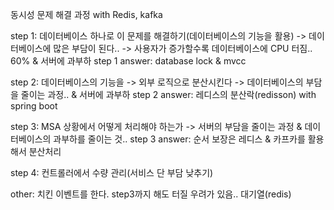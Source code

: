 동시성 문제 해결 과정 with Redis, kafka

step 1: 데이터베이스 하나로 이 문제를 해결하기(데이터베이스의 기능을 활용) -> 데이터베이스에 많은 부담이 된다.. -> 사용자가 증가할수록 데이터베이스에 CPU 터짐.. 60% & 서버에 과부하
step 1 answer: database lock & mvcc

step 2: 데이터베이스의 기능을 -> 외부 로직으로 분산시킨다 -> 데이터베이스의 부담을 줄이는 과정.. & 서버에 과부하
step 2 answer: 레디스의 분산락(redisson) with spring boot

step 3: MSA 상황에서 어떻게 처리해야 하는가 -> 서버의 부담을 줄이는 과정 & 데이터베이스의 과부하를 줄이는 것..
step 3 answer: 순서 보장은 레디스 & 카프카를 활용해서 분산처리

step 4: 컨트롤러에서 수량 관리(서비스 단 부담 낮추기)

other: 치킨 이벤트를 한다. step3까지 해도 터질 우려가 있음.. 대기열(redis)
